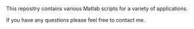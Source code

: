 This repositry contains various Matlab scripts for a variety of applications. 

If you have any questions please feel free to contact me.

